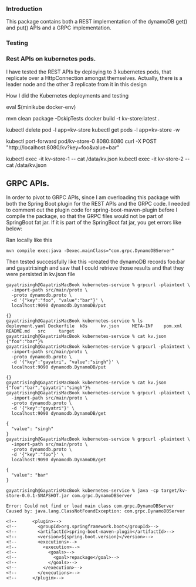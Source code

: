 ### Introduction
This package contains both a REST implementation of 
the dynamoDB get() and put() APIs and a GRPC implementation.

### Testing

### Rest APIs on kubernetes pods.
I have tested the REST APIs by deploying to 3 kubernetes pods, that
replicate over a HttpConnection amongst themselves. Actually,
there is a leader node and the other 3 replicate from it in this design

How I did the Kubernetes deployments and testing

eval $(minikube docker-env)

mvn clean package -DskipTests
docker build -t kv-store:latest .

kubectl delete pod -l app=kv-store
kubectl get pods -l app=kv-store -w


kubectl port-forward pod/kv-store-0 8080:8080
curl -X POST "http://localhost:8080/kv?key=foo&value=bar"

kubectl exec -it kv-store-1 -- cat /data/kv.json
kubectl exec -it kv-store-2 -- cat /data/kv.json

## GRPC APIs.

In order to pivot to GRPC APIs, since I am overloading this package
with both the Spring Boot plugin for the REST APIs and the GRPC code.
I needed to comment out the plugin code for spring-boot-maven-plugin
before I compile the package, so that the GRPC files would not be part of
SpringBoot fat jar. If it is part of the SpringBoot fat jar, you get errors like below:

Ran locally like this

```
mvn compile exec:java -Dexec.mainClass="com.grpc.DynamoDBServer"
```

Then tested successfully like this -created the dynamoDB records
foo:bar and gayatri:singh and saw that I could retrieve those results
and that they were persisted in kv.json file
```
gayatrisingh@GayatrisMacBook kubernetes-service % grpcurl -plaintext \
  -import-path src/main/proto \
  -proto dynamodb.proto \
  -d '{"key":"foo", "value":"bar"}' \
  localhost:9090 dynamodb.DynamoDB/put

{}
gayatrisingh@GayatrisMacBook kubernetes-service % ls
deployment.yaml	Dockerfile	k8s		kv.json		META-INF	pom.xml		README.md	src		target
gayatrisingh@GayatrisMacBook kubernetes-service % cat kv.json 
{"foo":"bar"}%                                                                                                                                  gayatrisingh@GayatrisMacBook kubernetes-service % grpcurl -plaintext \
  -import-path src/main/proto \
  -proto dynamodb.proto \
  -d '{"key":"gayatri", "value":"singh"}' \
  localhost:9090 dynamodb.DynamoDB/put

{}
gayatrisingh@GayatrisMacBook kubernetes-service % cat kv.json         
{"foo":"bar","gayatri":"singh"}%                                                                                                                gayatrisingh@GayatrisMacBook kubernetes-service % grpcurl -plaintext \
  -import-path src/main/proto \
  -proto dynamodb.proto \
  -d '{"key":"gayatri"}' \                 
  localhost:9090 dynamodb.DynamoDB/get

{
  "value": "singh"
}
gayatrisingh@GayatrisMacBook kubernetes-service % grpcurl -plaintext \
  -import-path src/main/proto \
  -proto dynamodb.proto \
  -d '{"key":"foo"}' \    
  localhost:9090 dynamodb.DynamoDB/get

{
  "value": "bar"
}

```

```
gayatrisingh@GayatrisMacBook kubernetes-service % java -cp target/kv-store-0.0.1-SNAPSHOT.jar com.grpc.DynamoDBServer

Error: Could not find or load main class com.grpc.DynamoDBServer
Caused by: java.lang.ClassNotFoundException: com.grpc.DynamoDBServer
```

```
<!--      <plugin>-->
<!--        <groupId>org.springframework.boot</groupId>-->
<!--        <artifactId>spring-boot-maven-plugin</artifactId>-->
<!--        <version>${spring.boot.version}</version>-->
<!--        <executions>-->
<!--          <execution>-->
<!--            <goals>-->
<!--              <goal>repackage</goal>-->
<!--            </goals>-->
<!--          </execution>-->
<!--        </executions>-->
<!--      </plugin>-->
```